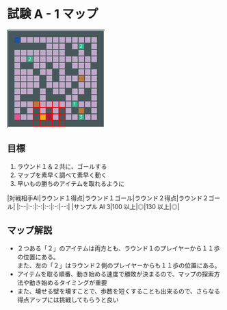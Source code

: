 # 試験 A - 1 マップ

![A-1 マップ](./a_1.png)

## 目標

1. ラウンド１＆２共に、ゴールする
2. マップを素早く調べて素早く動く
3. 早いもの勝ちのアイテムを取れるように

|対戦相手AI|ラウンド１得点|ラウンド１ゴール|ラウンド２得点|ラウンド２ゴール|
|:--|:-:|:-:|:-:|:-:|--:|
|サンプル AI 3|100 以上|◎|130 以上|◎|

## マップ解説

* ２つある「２」のアイテムは両方とも、ラウンド１のプレイヤーから１１歩の位置にある。  
  また、左の「２」はラウンド２側のプレイヤーからも１１歩の位置にある。
* アイテムを取る順番、動き始める速度で勝敗が決まるので、マップの探索方法や動き始めるタイミングが重要
* また、壊せる壁を壊すことで、歩数を短くすることも出来るので、さらなる得点アップには挑戦してもらうと良い